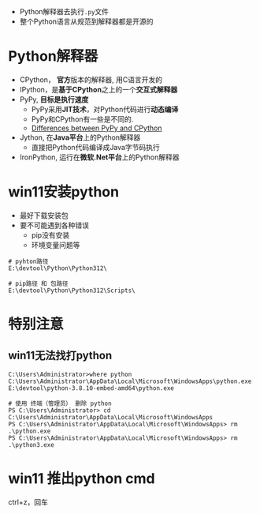 - Python解释器去执行`.py`文件
- 整个Python语言从规范到解释器都是开源的

# Python解释器
- CPython， **官方**版本的解释器, 用C语言开发的
- IPython，是**基于CPython**之上的一个**交互式解释器**
- PyPy, **目标是执行速度**
	- PyPy采用**JIT技术**，对Python代码进行**动态编译**
	- PyPy和CPython有一些是不同的. 
	- [Differences between PyPy and CPython](https://doc.pypy.org/en/latest/cpython_differences.html)
- Jython, 在**Java平台**上的Python解释器
	- 直接把Python代码编译成Java字节码执行
- IronPython, 运行在**微软.Net平台**上的Python解释器

# win11安装python
- 最好下载安装包
- 要不可能遇到各种错误
	- pip没有安装
	- 环境变量问题等

```
# pyhton路径
E:\devtool\Python\Python312\

# pip路径 和 包路径
E:\devtool\Python\Python312\Scripts\
```
# 特别注意
## win11无法找打python
```
C:\Users\Administrator>where python
C:\Users\Administrator\AppData\Local\Microsoft\WindowsApps\python.exe
E:\devtool\python-3.8.10-embed-amd64\python.exe

# 使用 终端（管理员） 删除 python
PS C:\Users\Administrator> cd C:\Users\Administrator\AppData\Local\Microsoft\WindowsApps
PS C:\Users\Administrator\AppData\Local\Microsoft\WindowsApps> rm .\python.exe
PS C:\Users\Administrator\AppData\Local\Microsoft\WindowsApps> rm .\python3.exe
```

# win11 推出python cmd
ctrl+z，回车

# 